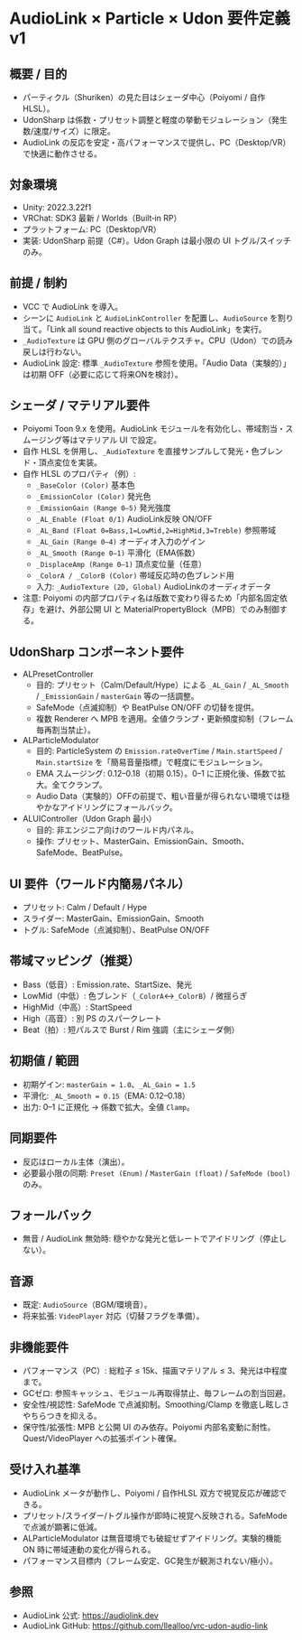 # AudioLink × Particle × Udon 要件定義 v1

## 概要 / 目的
- パーティクル（Shuriken）の見た目はシェーダ中心（Poiyomi / 自作HLSL）。
- UdonSharp は係数・プリセット調整と軽度の挙動モジュレーション（発生数/速度/サイズ）に限定。
- AudioLink の反応を安定・高パフォーマンスで提供し、PC（Desktop/VR）で快適に動作させる。

## 対象環境
- Unity: 2022.3.22f1
- VRChat: SDK3 最新 / Worlds（Built‑in RP）
- プラットフォーム: PC（Desktop/VR）
- 実装: UdonSharp 前提（C#）。Udon Graph は最小限の UI トグル/スイッチのみ。

## 前提 / 制約
- VCC で AudioLink を導入。
- シーンに `AudioLink` と `AudioLinkController` を配置し、`AudioSource` を割り当て。「Link all sound reactive objects to this AudioLink」を実行。
- `_AudioTexture` は GPU 側のグローバルテクスチャ。CPU（Udon）での読み戻しは行わない。
- AudioLink 設定: 標準 `_AudioTexture` 参照を使用。「Audio Data（実験的）」は初期 OFF（必要に応じて将来ONを検討）。

## シェーダ / マテリアル要件
- Poiyomi Toon 9.x を使用。AudioLink モジュールを有効化し、帯域割当・スムージング等はマテリアル UI で設定。
- 自作 HLSL を併用し、`_AudioTexture` を直接サンプルして発光・色ブレンド・頂点変位を実装。
- 自作 HLSL のプロパティ（例）:
  - `_BaseColor (Color)` 基本色
  - `_EmissionColor (Color)` 発光色
  - `_EmissionGain (Range 0–5)` 発光強度
  - `_AL_Enable (Float 0/1)` AudioLink反映 ON/OFF
  - `_AL_Band (Float 0=Bass,1=LowMid,2=HighMid,3=Treble)` 参照帯域
  - `_AL_Gain (Range 0–4)` オーディオ入力のゲイン
  - `_AL_Smooth (Range 0–1)` 平滑化（EMA係数）
  - `_DisplaceAmp (Range 0–1)` 頂点変位量（任意）
  - `_ColorA / _ColorB (Color)` 帯域反応時の色ブレンド用
  - 入力: `_AudioTexture (2D, Global)` AudioLinkのオーディオデータ
- 注意: Poiyomi の内部プロパティ名は版数で変わり得るため「内部名固定依存」を避け、外部公開 UI と MaterialPropertyBlock（MPB）でのみ制御する。

## UdonSharp コンポーネント要件
- ALPresetController
  - 目的: プリセット（Calm/Default/Hype）による `_AL_Gain` / `_AL_Smooth` / `_EmissionGain` / `masterGain` 等の一括調整。
  - SafeMode（点滅抑制）や BeatPulse ON/OFF の切替を提供。
  - 複数 Renderer へ MPB を適用。全値クランプ・更新頻度抑制（フレーム毎再割当禁止）。
- ALParticleModulator
  - 目的: ParticleSystem の `Emission.rateOverTime` / `Main.startSpeed` / `Main.startSize` を「簡易音量指標」で軽度にモジュレーション。
  - EMA スムージング: 0.12–0.18（初期 0.15）。0–1 に正規化後、係数で拡大。全てクランプ。
  - Audio Data（実験的）OFFの前提で、粗い音量が得られない環境では穏やかなアイドリングにフォールバック。
- ALUIController（Udon Graph 最小）
  - 目的: 非エンジニア向けのワールド内パネル。
  - 操作: プリセット、MasterGain、EmissionGain、Smooth、SafeMode、BeatPulse。

## UI 要件（ワールド内簡易パネル）
- プリセット: Calm / Default / Hype
- スライダー: MasterGain、EmissionGain、Smooth
- トグル: SafeMode（点滅抑制）、BeatPulse ON/OFF

## 帯域マッピング（推奨）
- Bass（低音）: Emission.rate、StartSize、発光
- LowMid（中低）: 色ブレンド（`_ColorA`↔`_ColorB`）/ 微揺らぎ
- HighMid（中高）: StartSpeed
- High（高音）: 別 PS のスパークレート
- Beat（拍）: 短パルスで Burst / Rim 強調（主にシェーダ側）

## 初期値 / 範囲
- 初期ゲイン: `masterGain = 1.0`、`_AL_Gain = 1.5`
- 平滑化: `_AL_Smooth = 0.15`（EMA: 0.12–0.18）
- 出力: 0–1 に正規化 → 係数で拡大。全値 `Clamp`。

## 同期要件
- 反応はローカル主体（演出）。
- 必要最小限の同期: `Preset (Enum)` / `MasterGain (float)` / `SafeMode (bool)` のみ。

## フォールバック
- 無音 / AudioLink 無効時: 穏やかな発光と低レートでアイドリング（停止しない）。

## 音源
- 既定: `AudioSource`（BGM/環境音）。
- 将来拡張: `VideoPlayer` 対応（切替フラグを準備）。

## 非機能要件
- パフォーマンス（PC）: 総粒子 ≤ 15k、描画マテリアル ≤ 3、発光は中程度まで。
- GCゼロ: 参照キャッシュ、モジュール再取得禁止、毎フレームの割当回避。
- 安全性/視認性: SafeMode で点滅抑制。Smoothing/Clamp を徹底し眩しさやちらつきを抑える。
- 保守性/拡張性: MPB と公開 UI のみ依存。Poiyomi 内部名変動に耐性。Quest/VideoPlayer への拡張ポイント確保。

## 受け入れ基準
- AudioLink メータが動作し、Poiyomi / 自作HLSL 双方で視覚反応が確認できる。
- プリセット/スライダー/トグル操作が即時に視覚へ反映される。SafeMode で点滅が顕著に低減。
- ALParticleModulator は無音環境でも破綻せずアイドリング。実験的機能 ON 時に帯域連動の変化が得られる。
- パフォーマンス目標内（フレーム安定、GC発生が観測されない/極小）。

## 参照
- AudioLink 公式: https://audiolink.dev
- AudioLink GitHub: https://github.com/llealloo/vrc-udon-audio-link

